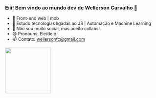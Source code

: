 ### Eiii! Bem vindo ao mundo dev de Wellerson Carvalho 👋

- 🔭 Front-end web | mob
- 🌱 Estudo tecnologias ligadas ao JS | Automação e Machine Learning
- 👯 Não sou muito social, mas aceito collabs! 
- 😄 Pronouns: Ele/dele
- 📫 Contato: wellersonfc@gmail.com 

<div>
  <img height="150em" src="https://github-readme-stats.vercel.app/api/top-langs/?username=anuraghazra&layout=compact"
</div>

